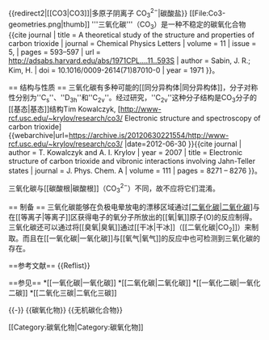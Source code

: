 {{redirect2|[[CO3|CO3]]|多原子阴离子 CO<sub>3</sub><sup>2−</sup>|碳酸盐}}
[[File:Co3-geometries.png|thumb]]
'''三氧化碳'''（CO<sub>3</sub>）是一种不稳定的碳氧化合物<ref name=crl>{{cite journal
 | title = A theoretical study of the structure and properties of carbon trioxide 
 | journal = Chemical Physics Letters
 | volume = 11
 | issue = 5, 
 | pages = 593–597 
 | url = http://adsabs.harvard.edu/abs/1971CPL....11..593S 
 | author = Sabin, J. R.; Kim, H.
 | doi = 10.1016/0009-2614(71)87010-0
 | year = 1971 }}</ref>。

== 结构与性质 ==
三氧化碳有多种可能的[[同分异构体|同分异构体]]，分子对称性分别为''C<sub>s</sub>''、''D<sub>3h</sub>''和''C<sub>2v</sub>''。经过研究，''C<sub>2v</sub>''这种分子结构是CO<sub>3</sub>分子的[[基态|基态]]结构<ref>Tim Kowalczyk, [http://www-rcf.usc.edu/~krylov/research/co3/ Electronic structure and spectroscopy of carbon trioxide] {{webarchive|url=https://archive.is/20120630221554/http://www-rcf.usc.edu/~krylov/research/co3/ |date=2012-06-30 }}</ref><ref>{{cite journal
  | author = T. Kowalczyk and A. I. Krylov
  | year = 2007
  | title = Electronic structure of carbon trioxide and vibronic interactions involving Jahn-Teller states
  | journal = J. Phys. Chem. A
  | volume = 111
  | pages = 8271 – 8276
}}</ref>。

三氧化碳与[[碳酸根|碳酸根]]（CO<sub>3</sub><sup>2−</sup>）不同，故不应将它们混淆。

== 制备 ==
三氧化碳能够在负极电晕放电的漂移区域通过[[二氧化碳|二氧化碳]](CO<sub>2</sub>)与在[[等离子|等离子]]区获得电子的氧分子所放出的[[氧|氧]]原子(O)的反应制得<ref name=crl />。三氧化碳还可以通过将[[臭氧|臭氧]]通过[[干冰|干冰]]（[[二氧化碳|CO<sub>2</sub>]]）来制取。而且在[[一氧化碳|一氧化碳]]与[[氧气|氧气]]的反应中也可检测到三氧化碳的存在。

==参考文献==
{{Reflist}}

==参见==
*[[一氧化碳|一氧化碳]]
*[[二氧化碳|二氧化碳]]
*[[一氧化二碳|一氧化二碳]]
*[[二氧化三碳|二氧化三碳]]

{{-}}
{{碳氧化物}}
{{无机碳化合物}}

[[Category:碳氧化物|Category:碳氧化物]]
